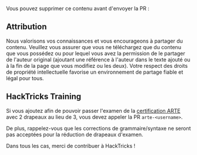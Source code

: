 Vous pouvez supprimer ce contenu avant d'envoyer la PR :

## Attribution
Nous valorisons vos connaissances et vous encourageons à partager du contenu. Veuillez vous assurer que vous ne téléchargez que du contenu que vous possédez ou pour lequel vous avez la permission de le partager de l'auteur original (ajoutant une référence à l'auteur dans le texte ajouté ou à la fin de la page que vous modifiez ou les deux). Votre respect des droits de propriété intellectuelle favorise un environnement de partage fiable et légal pour tous.

## HackTricks Training
Si vous ajoutez afin de pouvoir passer l'examen de la [certification ARTE](https://training.hacktricks.xyz/courses/arte) avec 2 drapeaux au lieu de 3, vous devez appeler la PR `arte-<username>`.

De plus, rappelez-vous que les corrections de grammaire/syntaxe ne seront pas acceptées pour la réduction de drapeaux d'examen.

Dans tous les cas, merci de contribuer à HackTricks !
